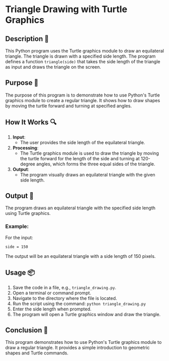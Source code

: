 # Triangle Drawing with Turtle Graphics

## Description 📝

This Python program uses the Turtle graphics module to draw an equilateral triangle.
The triangle is drawn with a specified side length.
The program defines a function `triangle(side)` that takes the side length of the triangle as input and draws the triangle on the screen.

## Purpose 🎯

The purpose of this program is to demonstrate how to use Python's Turtle graphics module to create a regular triangle. It shows how to draw shapes by moving the turtle forward and turning at specified angles.

## How It Works 🔍

1. **Input**:
    - The user provides the side length of the equilateral triangle.
2. **Processing**:
    - The Turtle graphics module is used to draw the triangle by moving the turtle forward for the length of the side and turning at 120-degree angles, which forms the three equal sides of the triangle.
3. **Output**:
    - The program visually draws an equilateral triangle with the given side length.

## Output 📜

The program draws an equilateral triangle with the specified side length using Turtle graphics.

### Example:

For the input:

```
side = 150
```

The output will be an equilateral triangle with a side length of 150 pixels.

## Usage 📦

1. Save the code in a file, e.g., `triangle_drawing.py`.
2. Open a terminal or command prompt.
3. Navigate to the directory where the file is located.
4. Run the script using the command:
   `python triangle_drawing.py`
5. Enter the side length when prompted.
6. The program will open a Turtle graphics window and draw the triangle.

## Conclusion 🚀

This program demonstrates how to use Python's Turtle graphics module to draw a regular triangle.
It provides a simple introduction to geometric shapes and Turtle commands.
